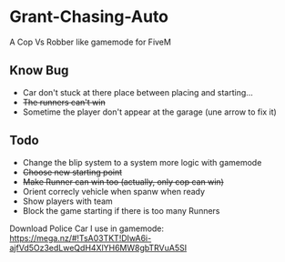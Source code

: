 # Grant-Chasing-Auto
A Cop Vs Robber like gamemode for FiveM

## Know Bug ##

* Car don't stuck at there place between placing and starting...
* ~~The runners can't win~~
* Sometime the player don't appear at the garage (une arrow to fix it)

## Todo ##

* Change the blip system to a system more logic with gamemode
* ~~Choose new starting point~~
* ~~Make Runner can win too (actually, only cop can win)~~
* Orient correcly vehicle when spanw when ready
* Show players with team
* Block the game starting if there is too many Runners

Download Police Car I use in gamemode: https://mega.nz/#!TsA03TKT!DIwA6i-ajfVd5Oz3edLweQdH4XlYH6MW8gbTRVuA5SI
